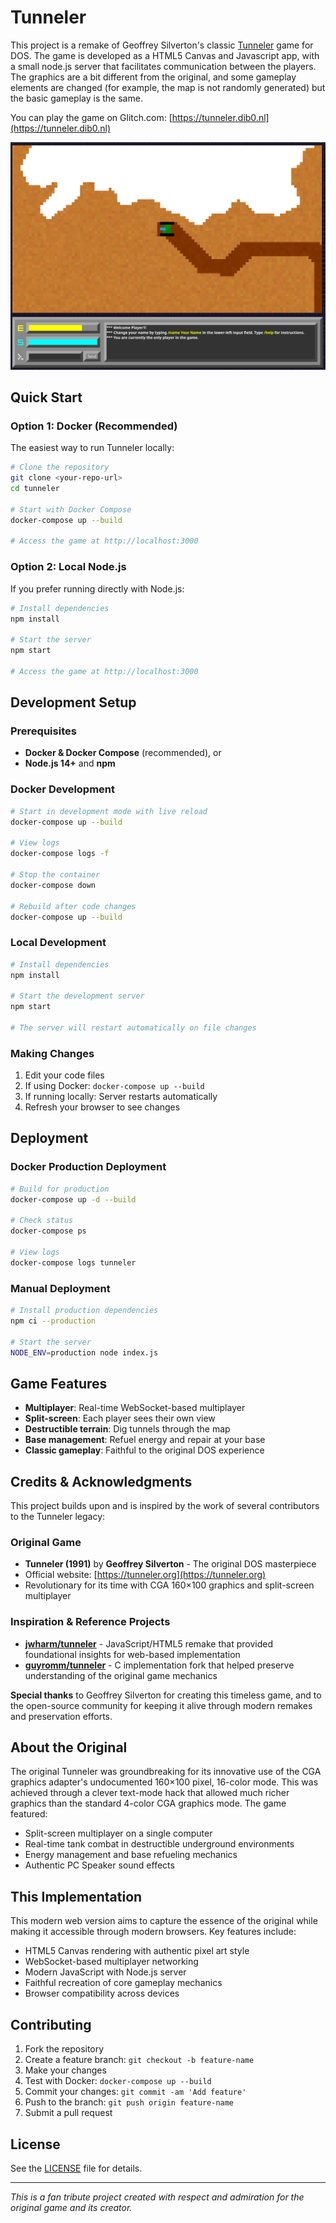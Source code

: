 # Tunneler

This project is a remake of Geoffrey Silverton's classic [Tunneler](https://tunneler.org) game for DOS. The game is developed as a HTML5 Canvas and Javascript app, with a small node.js server that facilitates communication between the players. The graphics are a bit different from the original, and some gameplay elements are changed (for example, the map is not randomly generated) but the basic gameplay is the same.

You can play the game on Glitch.com: [https://tunneler.dib0.nl](https://tunneler.dib0.nl)

![screenshot](screenshot.png)

## Quick Start

### Option 1: Docker (Recommended)
The easiest way to run Tunneler locally:

```bash
# Clone the repository
git clone <your-repo-url>
cd tunneler

# Start with Docker Compose
docker-compose up --build

# Access the game at http://localhost:3000
```

### Option 2: Local Node.js
If you prefer running directly with Node.js:

```bash
# Install dependencies
npm install

# Start the server
npm start

# Access the game at http://localhost:3000
```

## Development Setup

### Prerequisites
- **Docker & Docker Compose** (recommended), or
- **Node.js 14+** and **npm**

### Docker Development
```bash
# Start in development mode with live reload
docker-compose up --build

# View logs
docker-compose logs -f

# Stop the container
docker-compose down

# Rebuild after code changes
docker-compose up --build
```

### Local Development
```bash
# Install dependencies
npm install

# Start the development server
npm start

# The server will restart automatically on file changes
```

### Making Changes
1. Edit your code files
2. If using Docker: `docker-compose up --build`
3. If running locally: Server restarts automatically
4. Refresh your browser to see changes

## Deployment

### Docker Production Deployment
```bash
# Build for production
docker-compose up -d --build

# Check status
docker-compose ps

# View logs
docker-compose logs tunneler
```

### Manual Deployment
```bash
# Install production dependencies
npm ci --production

# Start the server
NODE_ENV=production node index.js
```

## Game Features

- **Multiplayer**: Real-time WebSocket-based multiplayer
- **Split-screen**: Each player sees their own view
- **Destructible terrain**: Dig tunnels through the map
- **Base management**: Refuel energy and repair at your base
- **Classic gameplay**: Faithful to the original DOS experience

## Credits & Acknowledgments

This project builds upon and is inspired by the work of several contributors to the Tunneler legacy:

### Original Game
- **Tunneler (1991)** by **Geoffrey Silverton** - The original DOS masterpiece
- Official website: [https://tunneler.org](https://tunneler.org)
- Revolutionary for its time with CGA 160×100 graphics and split-screen multiplayer

### Inspiration & Reference Projects
- **[jwharm/tunneler](https://github.com/jwharm/tunneler)** - JavaScript/HTML5 remake that provided foundational insights for web-based implementation
- **[guyromm/tunneler](https://github.com/guyromm/tunneler/tree/master/src)** - C implementation fork that helped preserve understanding of the original game mechanics

**Special thanks** to Geoffrey Silverton for creating this timeless game, and to the open-source community for keeping it alive through modern remakes and preservation efforts.

## About the Original

The original Tunneler was groundbreaking for its innovative use of the CGA graphics adapter's undocumented 160×100 pixel, 16-color mode. This was achieved through a clever text-mode hack that allowed much richer graphics than the standard 4-color CGA graphics mode. The game featured:

- Split-screen multiplayer on a single computer
- Real-time tank combat in destructible underground environments
- Energy management and base refueling mechanics
- Authentic PC Speaker sound effects

## This Implementation

This modern web version aims to capture the essence of the original while making it accessible through modern browsers. Key features include:

- HTML5 Canvas rendering with authentic pixel art style
- WebSocket-based multiplayer networking
- Modern JavaScript with Node.js server
- Faithful recreation of core gameplay mechanics
- Browser compatibility across devices

## Contributing

1. Fork the repository
2. Create a feature branch: `git checkout -b feature-name`
3. Make your changes
4. Test with Docker: `docker-compose up --build`
5. Commit your changes: `git commit -am 'Add feature'`
6. Push to the branch: `git push origin feature-name`
7. Submit a pull request

## License

See the [LICENSE](LICENSE) file for details.

---

*This is a fan tribute project created with respect and admiration for the original game and its creator.*
